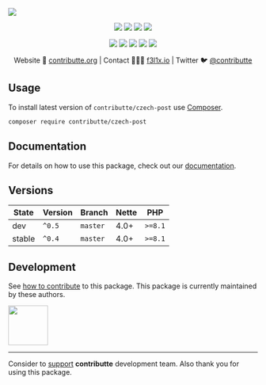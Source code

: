 ![](https://heatbadger.now.sh/github/readme/contributte/czech-post/)

<p align=center>
    <a href="https://github.com/contributte/czech-post/actions"><img src="https://badgen.net/github/checks/contributte/czech-post"></a>
    <a href="https://coveralls.io/r/contributte/czech-post"><img src="https://badgen.net/coveralls/c/github/contributte/czech-post"></a>
    <a href="https://packagist.org/packages/contributte/czech-post"><img src="https://badgen.net/packagist/dm/contributte/czech-post"></a>
    <a href="https://packagist.org/packages/contributte/czech-post"><img src="https://badgen.net/packagist/v/contributte/czech-post"></a>
</p>
<p align=center>
    <a href="https://packagist.org/packages/contributte/czech-post"><img src="https://badgen.net/packagist/php/contributte/czech-post"></a>
    <a href="https://github.com/contributte/czech-post"><img src="https://badgen.net/github/license/contributte/czech-post"></a>
    <a href="https://bit.ly/ctteg"><img src="https://badgen.net/badge/support/gitter/cyan"></a>
    <a href="https://bit.ly/cttfo"><img src="https://badgen.net/badge/support/forum/yellow"></a>
    <a href="https://contributte.org/partners.html"><img src="https://badgen.net/badge/sponsor/donations/F96854"></a>
</p>

<p align=center>
    Website 🚀 <a href="https://contributte.org">contributte.org</a> | Contact 👨🏻‍💻 <a href="https://f3l1x.io">f3l1x.io</a> | Twitter 🐦 <a href="https://twitter.com/contributte">@contributte</a>
</p>

## Usage

To install latest version of `contributte/czech-post` use [Composer](https://getcomposer.org).

```bash
composer require contributte/czech-post
```

## Documentation

For details on how to use this package, check out our [documentation](.docs).

## Versions

| State       | Version | Branch   | Nette | PHP     |
|-------------|---------|----------|-------|---------|
| dev         | `^0.5`  | `master` | 4.0+  | `>=8.1` |
| stable      | `^0.4`  | `master` | 4.0+  | `>=8.1` |

## Development

See [how to contribute](https://contributte.org) to this package. This package is currently maintained by these authors.

<a href="https://github.com/f3l1x">
    <img width="80" height="80" src="https://avatars.githubusercontent.com/f3l1x">
</a>

-----

Consider to [support](https://contributte.org/partners) **contributte** development team.
Also thank you for using this package.
